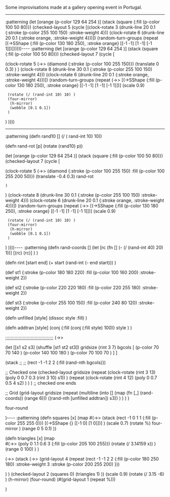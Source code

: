 Some improvisations made at a gallery opening event in Portugal.

----
:patterning
(let
 [orange (p-color 129 64 254 )]
 (stack
  (square {:fill (p-color  100 50 80)})
  (checked-layout
5
   (cycle
    [(clock-rotate
      3
      (drunk-line 20 0.1 {:stroke (p-color 255 100 150) :stroke-weight 4}))
     (clock-rotate
      6
      (drunk-line 20 0.1 {:stroke orange, :stroke-weight 4}))])
   (random-turn-groups
    (repeat
     [(->SShape
       {:fill (p-color 130 180 250), :stroke orange}
       [[-1 -1] [1 -1] [-1 1]])])))))----
:patterning
(let
 [orange (p-color 129 64  254 )]
 (stack
  (square {:fill (p-color  100 50 80)})
  (checked-layout 7
   (cycle
    [
  
   (clock-rotate 5
    (->> (diamond {:stroke (p-color 100 255 150)}) 
       (translate 0 0.3)
    )
)
    (clock-rotate
      8
      (drunk-line 30 0.1 
         {:stroke (p-color 255 100 150) 
           :stroke-weight 4}))
     (clock-rotate
      6
      (drunk-line 20 0.1 {:stroke orange, :stroke-weight 4}))])
   (random-turn-groups
    (repeat
     (->>
     [(->SShape
       {:fill (p-color 130 180 250), :stroke orange}
       [[-1 -1] [1 -1] [-1 1]])] 
     (scale 0.9)

     (rotate (/ (rand-int 10) 10) )
     (four-mirror)
      (h-mirror)
      (wobble [0.1 0.1])
     )

) ))))

----
:patterning
(defn rand10 [] (/ ( rand-int 10) 10))

(defn rand-rot [p]
  (rotate (rand10) p))

(let
 [orange (p-color 129 64  254 )]
 (stack
  (square {:fill (p-color  100 50 80)})
  (checked-layout 7
   (cycle
    [
  
   (clock-rotate 5
    (->> (diamond {:stroke (p-color 100 255 150) 
                             :fill (p-color 100 255 200 50)}) 
       (translate -0.4 0.3)
       rand-rot
       
    )
)
    (clock-rotate
      8
      (drunk-line 30 0.1 
         {:stroke (p-color 255 100 150) 
           :stroke-weight 4}))
     (clock-rotate
      6
      (drunk-line 20 0.1 {:stroke orange, :stroke-weight 4}))])
   (random-turn-groups
    (repeat
     (->>
     [(->SShape
       {:fill (p-color 130 180 250), :stroke orange}
       [[-1 -1] [1 -1] [-1 1]])] 
     (scale 0.9)

     (rotate (/ (rand-int 10) 10) )
     (four-mirror)
      (h-mirror)
      (wobble [0.1 0.1])
     )

) ))))----
:patterning
(defn rand-coords []
    (let [rc (fn [] (- (/ (rand-int 40) 20) 1))]
       [(rc) (rc)]
    )
)

(defn rint [start end]
   (+ start (rand-int (- end start)))
)

(def st1 {:stroke (p-color 180 180 220)
             :fill (p-color 100 160 200)
             :stroke-weight 2})

(def st2 {:stroke (p-color 220 220 180)
             :fill (p-color 220 255 180)
             :stroke-weight 2})

(def st3 {:stroke (p-color 255 100 150)
             :fill (p-color 240 80 120)
             :stroke-weight 2})

(defn unfilled [style]
    (dissoc style :fill)
)

(defn addtran [style]
   (conj {:fill (conj (:fill style) 100)} style )
)

;;;;;;;;;;;;;;;;;;;;;;;;;;;;;;;;;;;;
(->>

(let [[s1 s2 s3] (shuffle [st1 st2 st3])
      gridsize (rint 3 7)
      bgcols [ (p-color 70 70 140 ) (p-color 140 100 180 ) (p-color 70 100 70 ) ]
]

(stack
;; 
;; 
(rect -1 -1 2 2 {:fill (rand-nth bgcols)})

;; Checked one
(checked-layout gridsize
   (repeat
      (clock-rotate (rint 3 13) (poly 0 0.7 0.3 (rint 3 10) s1))
   )
  (repeat
      (clock-rotate (rint 4 12) 
         (poly 0 0.7 0.5 4 s2)
      )
   )
)
;; checked one ends

;; Grid
(grid-layout gridsize
(repeat
(multiline
(into [] (map (fn [_] (rand-coords)) (range 6)))
 ((rand-nth [unfilled addtran]) s3))
)
)
)
)

  four-round

)----
:patterning
(defn squares [x]
   (map
    #(->>
       (stack
         (rect -1 0 1 1 {:fill (p-color 255 255 0)})
         [(->SShape {} [[-1 0] [1 0]])]
       )
       (scale 0.7)
       (rotate %)
       four-mirror
      )
  (range 0 5 0.1)
))

(defn triangles [x]
   (map     
     #(->>
        (poly 0 1.1 0.6 3 {:fill (p-color 205 100 255)})
        (rotate (/ 3.14159 x))
    )
    (range 0 100)
  )
)

(->>
(stack 
(->>
(grid-layout 4
  (repeat (rect -1 -1 2 2 
    {:fill (p-color 180 250 180)
     :stroke-weight 3
     :stroke (p-color 200 255 200) }))
 
)
)
(checked-layout 2
  (squares 0)
  (triangles 1)
))
  (scale 0.9)
  (rotate (/ 3.15 -6) )
  (h-mirror)
  (four-round)
  (#(grid-layout 1 (repeat %)))

)
